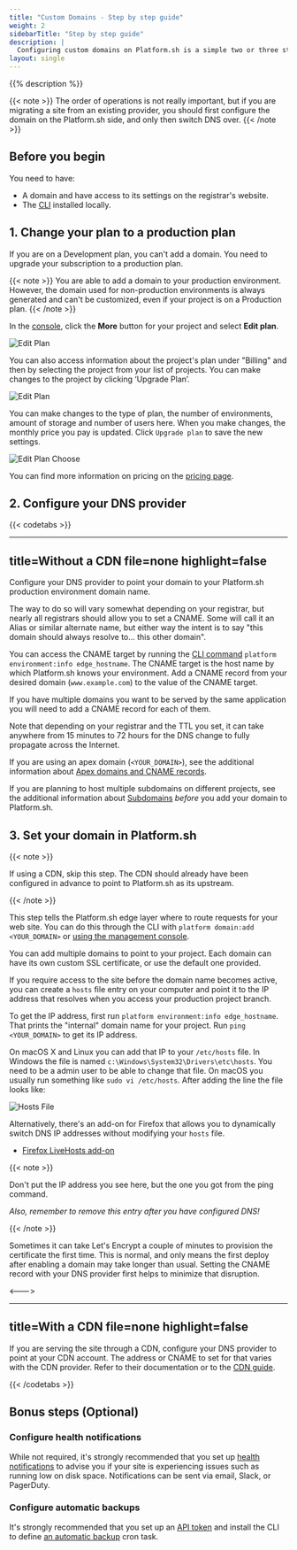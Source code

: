 ```yaml
---
title: "Custom Domains - Step by step guide"
weight: 2
sidebarTitle: "Step by step guide"
description: |
  Configuring custom domains on Platform.sh is a simple two or three step process. You can either use the Platform.sh management console or the CLI to configure your project for production. Once you are familiar with it the whole process usually takes a couple of minutes.
layout: single
---
```


{{% description %}}

{{< note >}}
The order of operations is not really important, but if you are migrating a site from an existing provider,
you should first configure the domain on the Platform.sh side, and only then switch DNS over.
{{< /note >}}

## Before you begin

You need to have:

- A domain and have access to its settings on the registrar's website.
- The [CLI](../../development/cli/_index.md) installed locally.

## 1. Change your plan to a production plan

If you are on a Development plan, you can't add a domain.
You need to upgrade your subscription to a production plan.

{{< note >}}
You are able to add a domain to your production environment.
However, the domain used for non-production environments is always generated and can't be customized,
even if your project is on a Production plan.
{{< /note >}}

In the [console](https://console.platform.sh), click the **More** button for your project and select **Edit plan**.

![Edit Plan](/images/management-console/edit-plan.png "0.3")

You can also access information about the project's plan under "Billing"
and then by selecting the project from your list of projects.
You can make changes to the project by clicking ‘Upgrade Plan’.

![Edit Plan](/images/management-console/billing-plan-upgrade.png "0.4")

You can make changes to the type of plan, the number of environments, amount of storage and number of users here.
When you make changes, the monthly price you pay is updated. Click `Upgrade plan` to save the new settings.

![Edit Plan Choose](/images/management-console/settings-upgrade-plan.png "0.4")

You can find more information on pricing on the [pricing page](https://platform.sh/pricing).

## 2. Configure your DNS provider

{{< codetabs >}}

---
title=Without a CDN
file=none
highlight=false
---
Configure your DNS provider to point your domain to your Platform.sh production environment domain name.

The way to do so will vary somewhat depending on your registrar, but nearly all registrars should allow you to set a CNAME.
Some will call it an Alias or similar alternate name,
but either way the intent is to say "this domain should always resolve to... this other domain".

You can access the CNAME target by running the [CLI command](../../development/cli/_index.md) `platform environment:info edge_hostname`.
The CNAME target is the host name by which Platform.sh knows your environment.
Add a CNAME record from your desired domain (`www.example.com`) to the value of the CNAME target.

If you have multiple domains you want to be served by the same application you will need to add a CNAME record for each of them.

Note that depending on your registrar and the TTL you set,
it can take anywhere from 15 minutes to 72 hours for the DNS change to fully propagate across the Internet.

If you are using an apex domain (`<YOUR_DOMAIN>`),
see the additional information about [Apex domains and CNAME records](/domains/steps/dns.md).

If you are planning to host multiple subdomains on different projects,
see the additional information about [Subdomains](/domains/steps/subdomains.md) *before* you add your domain to Platform.sh.

## 3. Set your domain in Platform.sh

{{< note >}}

If using a CDN, skip this step.
The CDN should already have been configured in advance to point to Platform.sh as its upstream.

{{< /note >}}

This step tells the Platform.sh edge layer where to route requests for your web site.
You can do this through the CLI with `platform domain:add <YOUR_DOMAIN>`
or [using the management console](/administration/web/configure-project.md#domains).

You can add multiple domains to point to your project.
Each domain can have its own custom SSL certificate, or use the default one provided.

If you require access to the site before the domain name becomes active,
you can create a `hosts` file entry on your computer
and point it to the IP address that resolves when you access your production project branch.

To get the IP address, first run `platform environment:info edge_hostname`.
That prints the "internal" domain name for your project.
Run `ping <YOUR_DOMAIN>` to get its IP address.

On macOS X and Linux you can add that IP  to your `/etc/hosts` file.
In Windows the file is named `c:\Windows\System32\Drivers\etc\hosts`.
You need to be a admin user to be able to change that file.
On macOS you usually run something like `sudo vi /etc/hosts`.
After adding the line the file looks like:

![Hosts File](/images/config-files/hosts-file.png "0.4")

Alternatively, there's an add-on for Firefox
that allows you to dynamically switch DNS IP addresses without modifying your `hosts` file.

- [Firefox LiveHosts add-on](https://addons.mozilla.org/en-US/firefox/addon/livehosts/)

{{< note >}}

Don't put the IP address you see here, but the one you got from the ping command.

*Also, remember to remove this entry after you have configured DNS!*

{{< /note >}}

Sometimes it can take Let's Encrypt a couple of minutes to provision the certificate the first time.
This is normal, and only means the first deploy after enabling a domain may take longer than usual.
Setting the CNAME record with your DNS provider first helps to minimize that disruption.

<--->

---
title=With a CDN
file=none
highlight=false
---

If you are serving the site through a CDN, configure your DNS provider to point at your CDN account.
The address or CNAME to set for that varies with the CDN provider.
Refer to their documentation or to the [CDN guide](/domains/cdn/_index.md).

{{< /codetabs >}}

## Bonus steps (Optional)

### Configure health notifications

While not required, it's strongly recommended that you set up [health notifications](/integrations/notifications.md)
to advise you if your site is experiencing issues such as running low on disk space.
Notifications can be sent via email, Slack, or PagerDuty.

### Configure automatic backups

It's strongly recommended that you set up an [API token](/development/cli/api-tokens.md) and install the CLI
to define [an automatic backup](/administration/backup-and-restore.md#automated-backups) cron task.
